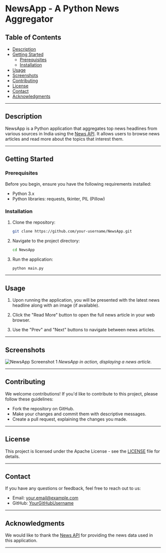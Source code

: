 # NewsApp - A Python News Aggregator

## Table of Contents
- [Description](#description)
- [Getting Started](#getting-started)
  - [Prerequisites](#prerequisites)
  - [Installation](#installation)
- [Usage](#usage)
- [Screenshots](#screenshots)
- [Contributing](#contributing)
- [License](#license)
- [Contact](#contact)
- [Acknowledgments](#acknowledgments)

---

## Description

NewsApp is a Python application that aggregates top news headlines from various sources in India using the [News API](https://newsapi.org/). It allows users to browse news articles and read more about the topics that interest them.

---

## Getting Started

### Prerequisites

Before you begin, ensure you have the following requirements installed:

- Python 3.x
- Python libraries: requests, tkinter, PIL (Pillow)

### Installation

1. Clone the repository:

   ```bash
   git clone https://github.com/your-username/NewsApp.git
   ```

2. Navigate to the project directory:

   ```bash
   cd NewsApp
   ```

3. Run the application:

   ```bash
   python main.py
   ```

---

## Usage

1. Upon running the application, you will be presented with the latest news headline along with an image (if available).

2. Click the "Read More" button to open the full news article in your web browser.

3. Use the "Prev" and "Next" buttons to navigate between news articles.

---

## Screenshots

![NewsApp Screenshot 1]([https://example.com/screenshot1.png](https://drive.google.com/file/d/1TTU2tiT_wCEBAeKpMqF_9UNbullZgjDt/view?usp=sharing))
*NewsApp in action, displaying a news article.*

---

## Contributing

We welcome contributions! If you'd like to contribute to this project, please follow these guidelines:

- Fork the repository on GitHub.
- Make your changes and commit them with descriptive messages.
- Create a pull request, explaining the changes you made.

---

## License

This project is licensed under the Apache License - see the [LICENSE](LICENSE) file for details.

---

## Contact

If you have any questions or feedback, feel free to reach out to us:

- Email: your.email@example.com
- GitHub: [YourGitHubUsername](https://github.com/monika5463)

---

## Acknowledgments

We would like to thank the [News API](https://newsapi.org/) for providing the news data used in this application.

---
